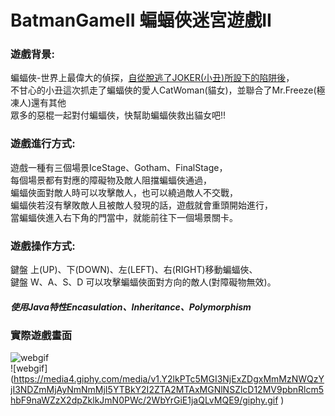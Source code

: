 # BatmanGameII 蝙蝠俠迷宮遊戲II

### 遊戲背景:
蝙蝠俠-世界上最偉大的偵探，[自從脫逃了JOKER(小丑)所設下的陷阱後](https://github.com/Nero811/SideProject/tree/main/BatmanGame)，   
不甘心的小丑這次抓走了蝙蝠俠的愛人CatWoman(貓女)，並聯合了Mr.Freeze(極凍人)還有其他  
眾多的惡棍一起對付蝙蝠俠，快幫助蝙蝠俠救出貓女吧!!  

### 遊戲進行方式:
遊戲一種有三個場景IceStage、Gotham、FinalStage，  
每個場景都有對應的障礙物及敵人阻擋蝙蝠俠通過，  
蝙蝠俠面對敵人時可以攻擊敵人，也可以繞過敵人不交戰，  
蝙蝠俠若沒有擊敗敵人且被敵人發現的話，遊戲就會重頭開始進行，  
當蝙蝠俠進入右下角的門當中，就能前往下一個場景關卡。  

### 遊戲操作方式:
鍵盤 上(UP)、下(DOWN)、左(LEFT)、右(RIGHT)移動蝙蝠俠、  
鍵盤 W、A、S、D 可以攻擊蝙蝠俠面對方向的敵人(對障礙物無效)。  


##### 使用Java特性Encasulation、Inheritance、Polymorphism

### 實際遊戲畫面
![webgif](https://media2.giphy.com/media/v1.Y2lkPTc5MGI3NjExYWRhMzJlYjI1NTcwYjQ3MjZkMTA0MjEzNGY2ODUwMzNjYmRkMmFjZiZlcD12MV9pbnRlcm5hbF9naWZzX2dpZklkJmN0PWc/0TVlVb7NwymZ5pqZwt/giphy.gif)  
![webgif]
(https://media4.giphy.com/media/v1.Y2lkPTc5MGI3NjExZDgxMmMzNWQzYjI3NDZmMjAyNmNmMjI5YTBkY2I2ZTA2MTAxMGNlNSZlcD12MV9pbnRlcm5hbF9naWZzX2dpZklkJmN0PWc/2WbYrGiE1jaQLvMQE9/giphy.gif
)
